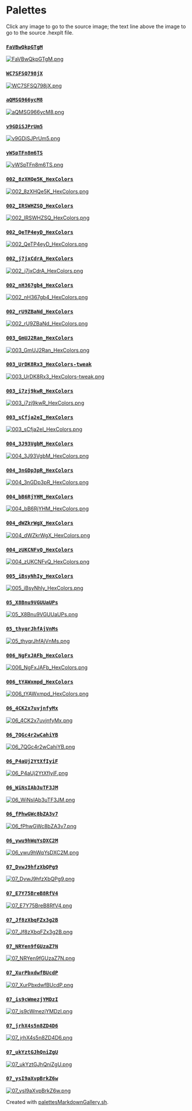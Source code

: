 # Palettes

Click any image to go to the source image; the text line above the image to go to the source .hexplt file.

### [`FaVBwQkpGTgM`](FaVBwQkpGTgM.hexplt)

[ ![FaVBwQkpGTgM.png](FaVBwQkpGTgM.png) ](FaVBwQkpGTgM.png)

### [`WC7SFSQ798jX`](WC7SFSQ798jX.hexplt)

[ ![WC7SFSQ798jX.png](WC7SFSQ798jX.png) ](WC7SFSQ798jX.png)

### [`aQMSG966ycM8`](aQMSG966ycM8.hexplt)

[ ![aQMSG966ycM8.png](aQMSG966ycM8.png) ](aQMSG966ycM8.png)

### [`v9GDiSJPrUm5`](v9GDiSJPrUm5.hexplt)

[ ![v9GDiSJPrUm5.png](v9GDiSJPrUm5.png) ](v9GDiSJPrUm5.png)

### [`yWSpTFn8m6TS`](yWSpTFn8m6TS.hexplt)

[ ![yWSpTFn8m6TS.png](yWSpTFn8m6TS.png) ](yWSpTFn8m6TS.png)

### [`002_8zXHQe5K_HexColors`](002_8zXHQe5K_HexColors.hexplt)

[ ![002_8zXHQe5K_HexColors.png](002_8zXHQe5K_HexColors.png) ](002_8zXHQe5K_HexColors.png)

### [`002_IRSWHZSQ_HexColors`](002_IRSWHZSQ_HexColors.hexplt)

[ ![002_IRSWHZSQ_HexColors.png](002_IRSWHZSQ_HexColors.png) ](002_IRSWHZSQ_HexColors.png)

### [`002_QeTP4eyD_HexColors`](002_QeTP4eyD_HexColors.hexplt)

[ ![002_QeTP4eyD_HexColors.png](002_QeTP4eyD_HexColors.png) ](002_QeTP4eyD_HexColors.png)

### [`002_j7jxCdrA_HexColors`](002_j7jxCdrA_HexColors.hexplt)

[ ![002_j7jxCdrA_HexColors.png](002_j7jxCdrA_HexColors.png) ](002_j7jxCdrA_HexColors.png)

### [`002_nH367gb4_HexColors`](002_nH367gb4_HexColors.hexplt)

[ ![002_nH367gb4_HexColors.png](002_nH367gb4_HexColors.png) ](002_nH367gb4_HexColors.png)

### [`002_rU9ZBaNd_HexColors`](002_rU9ZBaNd_HexColors.hexplt)

[ ![002_rU9ZBaNd_HexColors.png](002_rU9ZBaNd_HexColors.png) ](002_rU9ZBaNd_HexColors.png)

### [`003_GmUJ2Ran_HexColors`](003_GmUJ2Ran_HexColors.hexplt)

[ ![003_GmUJ2Ran_HexColors.png](003_GmUJ2Ran_HexColors.png) ](003_GmUJ2Ran_HexColors.png)

### [`003_UrDK8Rx3_HexColors-tweak`](003_UrDK8Rx3_HexColors-tweak.hexplt)

[ ![003_UrDK8Rx3_HexColors-tweak.png](003_UrDK8Rx3_HexColors-tweak.png) ](003_UrDK8Rx3_HexColors-tweak.png)

### [`003_i7zj9kwR_HexColors`](003_i7zj9kwR_HexColors.hexplt)

[ ![003_i7zj9kwR_HexColors.png](003_i7zj9kwR_HexColors.png) ](003_i7zj9kwR_HexColors.png)

### [`003_sCfja2eI_HexColors`](003_sCfja2eI_HexColors.hexplt)

[ ![003_sCfja2eI_HexColors.png](003_sCfja2eI_HexColors.png) ](003_sCfja2eI_HexColors.png)

### [`004_3J93VgbM_HexColors`](004_3J93VgbM_HexColors.hexplt)

[ ![004_3J93VgbM_HexColors.png](004_3J93VgbM_HexColors.png) ](004_3J93VgbM_HexColors.png)

### [`004_3nGDp3pR_HexColors`](004_3nGDp3pR_HexColors.hexplt)

[ ![004_3nGDp3pR_HexColors.png](004_3nGDp3pR_HexColors.png) ](004_3nGDp3pR_HexColors.png)

### [`004_bB6RjYHM_HexColors`](004_bB6RjYHM_HexColors.hexplt)

[ ![004_bB6RjYHM_HexColors.png](004_bB6RjYHM_HexColors.png) ](004_bB6RjYHM_HexColors.png)

### [`004_dWZkrWgX_HexColors`](004_dWZkrWgX_HexColors.hexplt)

[ ![004_dWZkrWgX_HexColors.png](004_dWZkrWgX_HexColors.png) ](004_dWZkrWgX_HexColors.png)

### [`004_zUKCNFvQ_HexColors`](004_zUKCNFvQ_HexColors.hexplt)

[ ![004_zUKCNFvQ_HexColors.png](004_zUKCNFvQ_HexColors.png) ](004_zUKCNFvQ_HexColors.png)

### [`005_iBsyNhIy_HexColors`](005_iBsyNhIy_HexColors.hexplt)

[ ![005_iBsyNhIy_HexColors.png](005_iBsyNhIy_HexColors.png) ](005_iBsyNhIy_HexColors.png)

### [`05_X8Bnu9VGUUaUPs`](05_X8Bnu9VGUUaUPs.hexplt)

[ ![05_X8Bnu9VGUUaUPs.png](05_X8Bnu9VGUUaUPs.png) ](05_X8Bnu9VGUUaUPs.png)

### [`05_thyqrJhfAjVnMs`](05_thyqrJhfAjVnMs.hexplt)

[ ![05_thyqrJhfAjVnMs.png](05_thyqrJhfAjVnMs.png) ](05_thyqrJhfAjVnMs.png)

### [`006_NgFxJAFb_HexColors`](006_NgFxJAFb_HexColors.hexplt)

[ ![006_NgFxJAFb_HexColors.png](006_NgFxJAFb_HexColors.png) ](006_NgFxJAFb_HexColors.png)

### [`006_tYAWxmpd_HexColors`](006_tYAWxmpd_HexColors.hexplt)

[ ![006_tYAWxmpd_HexColors.png](006_tYAWxmpd_HexColors.png) ](006_tYAWxmpd_HexColors.png)

### [`06_4CK2x7uvjnfyMx`](06_4CK2x7uvjnfyMx.hexplt)

[ ![06_4CK2x7uvjnfyMx.png](06_4CK2x7uvjnfyMx.png) ](06_4CK2x7uvjnfyMx.png)

### [`06_7QGc4r2wCahiYB`](06_7QGc4r2wCahiYB.hexplt)

[ ![06_7QGc4r2wCahiYB.png](06_7QGc4r2wCahiYB.png) ](06_7QGc4r2wCahiYB.png)

### [`06_P4aUj2YtXfIyiF`](06_P4aUj2YtXfIyiF.hexplt)

[ ![06_P4aUj2YtXfIyiF.png](06_P4aUj2YtXfIyiF.png) ](06_P4aUj2YtXfIyiF.png)

### [`06_WiNsIAb3uTF3JM`](06_WiNsIAb3uTF3JM.hexplt)

[ ![06_WiNsIAb3uTF3JM.png](06_WiNsIAb3uTF3JM.png) ](06_WiNsIAb3uTF3JM.png)

### [`06_fPhwGWc8bZA3v7`](06_fPhwGWc8bZA3v7.hexplt)

[ ![06_fPhwGWc8bZA3v7.png](06_fPhwGWc8bZA3v7.png) ](06_fPhwGWc8bZA3v7.png)

### [`06_ywu9hWqYsDXC2M`](06_ywu9hWqYsDXC2M.hexplt)

[ ![06_ywu9hWqYsDXC2M.png](06_ywu9hWqYsDXC2M.png) ](06_ywu9hWqYsDXC2M.png)

### [`07_DvwJ9hfzXbQPg9`](07_DvwJ9hfzXbQPg9.hexplt)

[ ![07_DvwJ9hfzXbQPg9.png](07_DvwJ9hfzXbQPg9.png) ](07_DvwJ9hfzXbQPg9.png)

### [`07_E7Y75BreB8RfV4`](07_E7Y75BreB8RfV4.hexplt)

[ ![07_E7Y75BreB8RfV4.png](07_E7Y75BreB8RfV4.png) ](07_E7Y75BreB8RfV4.png)

### [`07_Jf8zXbqFZx3g2B`](07_Jf8zXbqFZx3g2B.hexplt)

[ ![07_Jf8zXbqFZx3g2B.png](07_Jf8zXbqFZx3g2B.png) ](07_Jf8zXbqFZx3g2B.png)

### [`07_NRYen9fGUzaZ7N`](07_NRYen9fGUzaZ7N.hexplt)

[ ![07_NRYen9fGUzaZ7N.png](07_NRYen9fGUzaZ7N.png) ](07_NRYen9fGUzaZ7N.png)

### [`07_XurPbxdwfBUcdP`](07_XurPbxdwfBUcdP.hexplt)

[ ![07_XurPbxdwfBUcdP.png](07_XurPbxdwfBUcdP.png) ](07_XurPbxdwfBUcdP.png)

### [`07_is9cWmezjYMDzI`](07_is9cWmezjYMDzI.hexplt)

[ ![07_is9cWmezjYMDzI.png](07_is9cWmezjYMDzI.png) ](07_is9cWmezjYMDzI.png)

### [`07_jrhX4s5n8ZD4D6`](07_jrhX4s5n8ZD4D6.hexplt)

[ ![07_jrhX4s5n8ZD4D6.png](07_jrhX4s5n8ZD4D6.png) ](07_jrhX4s5n8ZD4D6.png)

### [`07_ukYztGJhQniZgU`](07_ukYztGJhQniZgU.hexplt)

[ ![07_ukYztGJhQniZgU.png](07_ukYztGJhQniZgU.png) ](07_ukYztGJhQniZgU.png)

### [`07_ysI9aXvpBrkZ6w`](07_ysI9aXvpBrkZ6w.hexplt)

[ ![07_ysI9aXvpBrkZ6w.png](07_ysI9aXvpBrkZ6w.png) ](07_ysI9aXvpBrkZ6w.png)

Created with [palettesMarkdownGallery.sh](https://github.com/earthbound19/_ebDev/blob/master/scripts/palettesMarkdownGallery.sh).